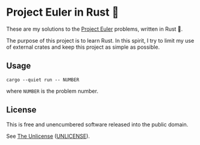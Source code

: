 # Project Euler in Rust :crab:

These are my solutions to the [Project Euler](https://projecteuler.net/) problems, written in Rust :crab:.

The purpose of this project is to learn Rust.
In this spirit, I try to limit my use of external crates and keep this project as simple as possible.

## Usage

``` shell
cargo --quiet run -- NUMBER
```

where `NUMBER` is the problem number.

## License

This is free and unencumbered software released into the public domain.

See [The Unlicense](https://unlicense.org/)
([UNLICENSE](UNLICENSE)).
